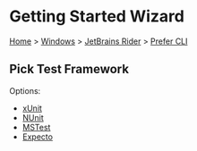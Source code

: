 # Getting Started Wizard

[Home](/docs/wiz/readme.md) > [Windows](Windows.md) > [JetBrains Rider](Windows_Rider.md) > [Prefer CLI](Windows_Rider_Cli.md)

## Pick Test Framework

Options:
 * [xUnit](Windows_Rider_Cli_xUnit.md)
 * [NUnit](Windows_Rider_Cli_NUnit.md)
 * [MSTest](Windows_Rider_Cli_MSTest.md)
 * [Expecto](Windows_Rider_Cli_Expecto.md)
